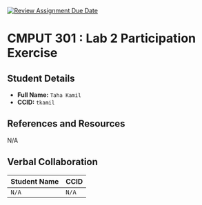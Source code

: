 [![Review Assignment Due Date](https://classroom.github.com/assets/deadline-readme-button-22041afd0340ce965d47ae6ef1cefeee28c7c493a6346c4f15d667ab976d596c.svg)](https://classroom.github.com/a/4btn9xaF)
# CMPUT 301 : Lab 2 Participation Exercise

## Student Details

- **Full Name:** `Taha Kamil`
- **CCID:** `tkamil`

## References and Resources

N/A

## Verbal Collaboration

| Student Name | CCID      |
| ------------ | --------- |
| `N/A`    | `N/A` |
